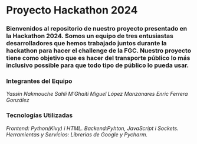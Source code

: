 # Proyecto Hackathon 2024

### Bienvenidos al repositorio de nuestro proyecto presentado en la Hackathon 2024. Somos un equipo de tres entusiastas desarrolladores que hemos trabajado juntos durante la hackathon para hacer el challenge de la FGC. Nuestro proyecto tiene como objetivo que es hacer del transporte público lo más inclusivo possible para que todo tipo de público lo pueda usar.

### Integrantes del Equipo
_Yassin Nakmouche Sahli M'Ghaiti_ 
_Miguel López Manzanares_ 
_Enric Ferrera González_ 
### Tecnologías Utilizadas
_Frontend: Python(Kivy) i HTML._
_Backend:Pyhton, JavaScript i Sockets._
_Herramientas y Servicios: Librerias de Google y  Pycharm._
